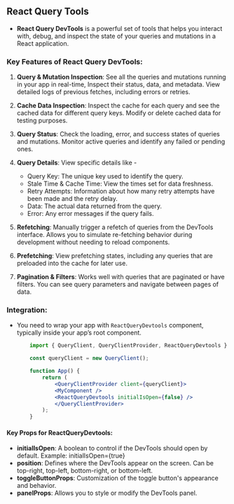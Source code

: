 ## React Query Tools

- **React Query DevTools** is a powerful set of tools that helps you interact with, debug, and inspect the state of your queries and mutations in a React application. 

### Key Features of React Query DevTools:

1. **Query & Mutation Inspection**: See all the queries and mutations running in your app in real-time, Inspect their status, data, and metadata. View detailed logs of previous fetches, including errors or retries.

2. **Cache Data Inspection**: Inspect the cache for each query and see the cached data for different query keys. Modify or delete cached data for testing purposes.

3. **Query Status**: Check the loading, error, and success states of queries and mutations. Monitor active queries and identify any failed or pending ones.

4. **Query Details**: View specific details like - 
    - Query Key: The unique key used to identify the query.
    - Stale Time & Cache Time: View the times set for data freshness.
    - Retry Attempts: Information about how many retry attempts have been made and the retry delay.
    - Data: The actual data returned from the query.
    - Error: Any error messages if the query fails.

5. **Refetching**: Manually trigger a refetch of queries from the DevTools interface. Allows you to simulate re-fetching behavior during development without needing to reload components.

6. **Prefetching**: View prefetching states, including any queries that are preloaded into the cache for later use.

7. **Pagination & Filters**: Works well with queries that are paginated or have filters. You can see query parameters and navigate between pages of data.

### Integration:

- You need to wrap your app with `ReactQueryDevtools` component, typically inside your app’s root component.
        
    ```jsx
        import { QueryClient, QueryClientProvider, ReactQueryDevtools } from '@tanstack/react-query-devtools';

        const queryClient = new QueryClient();

        function App() {
            return (
                <QueryClientProvider client={queryClient}>
                <MyComponent />
                <ReactQueryDevtools initialIsOpen={false} />
                </QueryClientProvider>
            );
        }
    ```

#### Key Props for ReactQueryDevtools:

- **initialIsOpen**: A boolean to control if the DevTools should open by default. Example: initialIsOpen={true}
- **position**: Defines where the DevTools appear on the screen. Can be top-right, top-left, bottom-right, or bottom-left.
- **toggleButtonProps**: Customization of the toggle button's appearance and behavior.
- **panelProps**: Allows you to style or modify the DevTools panel.